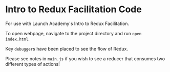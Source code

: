 # Intro to Redux Facilitation Code

For use with Launch Academy's Intro to Redux Facilitation.

To open webpage, navigate to the project directory and run `open index.html`.

Key `debugger`s have been placed to see the flow of Redux.

Please see notes in `main.js` if you wish to see a reducer that consumes two different types of actions!
